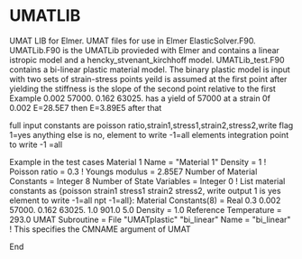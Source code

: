 # UMATLIB
UMAT LIB for Elmer. 
UMAT files for use in Elmer ElasticSolver.F90.
  UMATLib.F90 is the UMATLib provieded with Elmer and contains a linear istropic model
and a hencky_stvenant_kirchhoff model.
  UMATLib_test.F90 contains a bi-linear plastic material model.
The binary plastic model is input with two sets of strain-stress points yeild is assumed at the first point
after yielding the stiffness is the slope of the second point relative to the first
Example
0.002 57000. 0.162 63025.
has a yield of 57000 at a strain 0f 0.002 E=28.5E7 then E=3.89E5 after that

full input constants are poisson ratio,strain1,stress1,strain2,stress2,write flag
1=yes anything else is no, element to write -1=all elements
integration point to write -1 =all

Example in the test cases
Material 1
  Name = "Material 1"
  Density = 1
!  Poisson ratio = 0.3
!  Youngs modulus = 2.85E7
  Number of Material Constants = Integer 8
  Number of State Variables = Integer 0
  ! List material constants as {poisson strain1 stress1 strain2 stress2,
    write output 1 is yes element to write -1=all npt -1=all}:
  Material Constants(8) = Real 0.3 0.002 57000. 0.162 63025. 1.0 901.0 5.0
  Density = 1.0
  Reference Temperature = 293.0
  UMAT Subroutine = File "UMATplastic" "bi_linear"
  Name = "bi_linear"  ! This specifies the CMNAME argument of UMAT

End
